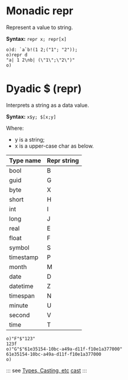 # Monadic repr

Represent a value to string.

**Syntax:** ```repr x; repr[x]```

```o
o)d: `a`b!(1 2;("1"; "2"));
o)repr d
"a| 1 2\nb| (\"1\";\"2\")"
o)
```


# Dyadic $ (repr)

Interprets a string as a data value.

**Syntax:** ```x$y; $[x;y]```

Where:
- y is a string;
- x is a upper-case char as below.

| Type name   | Repr string |
| --- | --- |
| bool      | B |
| guid      | G |
| byte      | X |
| short     | H |
| int       | I |
| long      | J |
| real      | E |
| float     | F |
| symbol    | S |
| timestamp | P |
| month     | M |
| date      | D |
| datetime  | Z |
| timespan  | N |
| minute    | U |
| second    | V |
| time      | T |

```o
o)"F"$"123"
123f
o)"G"$"61e35154-10bc-a49a-d11f-f10e1a377000"
61e35154-10bc-a49a-d11f-f10e1a377000
o)
```

::: see
[Types, Casting, etc](/reference/types/types.md)
[cast](/verbs/casts/cast.md)
:::
